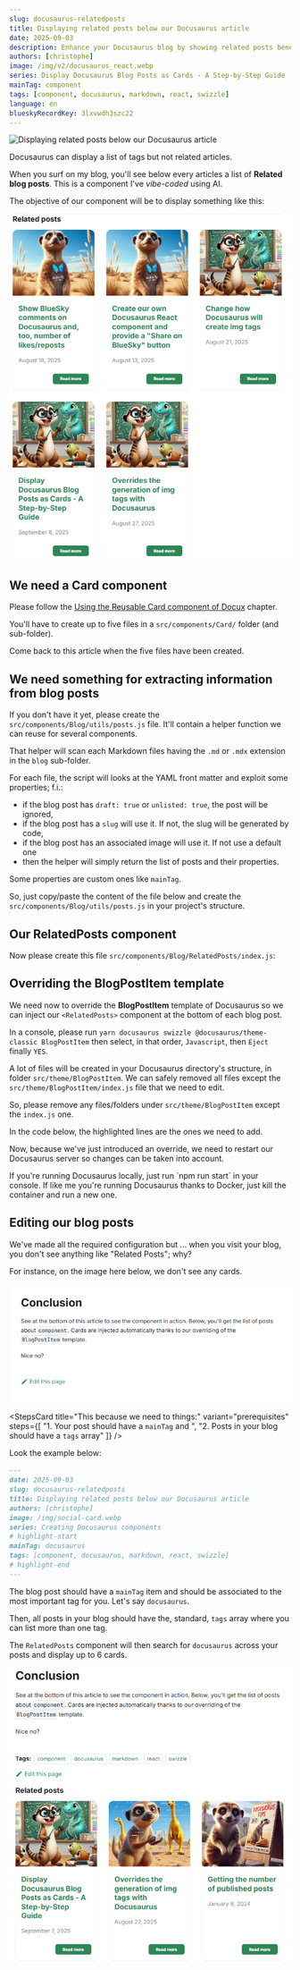 ```yaml
---
slug: docusaurus-relatedposts
title: Displaying related posts below our Docusaurus article
date: 2025-09-03
description: Enhance your Docusaurus blog by showing related posts beneath each article for better content discovery.
authors: [christophe]
image: /img/v2/docusaurus_react.webp
series: Display Docusaurus Blog Posts as Cards - A Step-by-Step Guide
mainTag: component
tags: [component, docusaurus, markdown, react, swizzle]
language: en
blueskyRecordKey: 3lxvwdh3szc22
---
```

<!-- cspell:ignore relatedposts -->

![Displaying related posts below our Docusaurus article](/img/v2/docusaurus_react.webp)

Docusaurus can display a list of tags but not related articles.

When you surf on my blog, you'll see below every articles a list of **Related blog posts**. This is a component I've *vibe-coded* using AI.

The objective of our component will be to display something like this:

![Related Blog posts](./images/related.png)

<!-- truncate -->

## We need a Card component

Please follow the [Using the Reusable Card component of Docux](/blog/docusaurus-cards#using-the-reusable-card-component-of-docux) chapter.

You'll have to create up to five files in a `src/components/Card/` folder (and sub-folder).

Come back to this article when the five files have been created.

## We need something for extracting information from blog posts

If you don't have it yet, please create the `src/components/Blog/utils/posts.js` file. It'll contain a helper function we can reuse for several components.

That helper will scan each Markdown files having the `.md` or `.mdx` extension in the `blog` sub-folder.

For each file, the script will looks at the YAML front matter and exploit some properties; f.i.:

* if the blog post has `draft: true` or `unlisted: true`, the post will be ignored,
* if the blog post has a `slug` will use it. If not, the slug will be generated by code,
* if the blog post has an associated image will use it. If not use a default one
* then the helper will simply return the list of posts and their properties.

Some properties are custom ones like `mainTag`.

So, just copy/paste the content of the file below and create the `src/components/Blog/utils/posts.js` in your project's structure.

<Snippet filename="src/components/Blog/utils/posts.js" source="src/components/Blog/utils/posts.js" />

## Our RelatedPosts component

Now please create this file `src/components/Blog/RelatedPosts/index.js`:

<Snippet filename="src/components/Blog/RelatedPosts/index.js" source="src/components/Blog/RelatedPosts/index.js" />

## Overriding the BlogPostItem template

We need now to override the **BlogPostItem** template of Docusaurus so we can inject our `<RelatedPosts>` component at the bottom of each blog post.

In a console, please run `yarn docusaurus swizzle @docusaurus/theme-classic BlogPostItem` then select, in that order, `Javascript`, then `Eject` finally `YES`.

A lot of files will be created in your Docusaurus directory's structure, in folder `src/theme/BlogPostItem`. We can safely removed all files except the `src/theme/BlogPostItem/index.js` file that we need to edit.

So, please remove any files/folders under `src/theme/BlogPostItem` except the `index.js` one.

In the code below, the highlighted lines are the ones we need to add.

<Snippet filename="src/theme/BlogPostItem/index.js" source="./files/index.js" />

Now, because we've just introduced an override, we need to restart our Docusaurus server so changes can be taken into account.

<AlertBox variant="info" title="Run npm run start">
If you're running Docusaurus locally, just run `npm run start` in your console.
If like me you're running Docusaurus thanks to Docker, just kill the container and run a new one.

</AlertBox>

## Editing our blog posts

We've made all the required configuration but ... when you visit your blog, you don't see anything like "Related Posts"; why?

For instance, on the image here below, we don't see any cards.

![There is no related articles, why?](./images/no_related_articles.png)

<StepsCard
  title="This because we need to things:"
  variant="prerequisites"
  steps={[
    "1. Your post should have a `mainTag` and ",
    "2. Posts in your blog should have a `tags` array"
  ]}
/>

Look the example below:

<Snippet filename="post.md">

```markdown
---
date: 2025-09-03
slug: docusaurus-relatedposts
title: Displaying related posts below our Docusaurus article
authors: [christophe]
image: /img/social-card.webp
series: Creating Docusaurus components
# highlight-start
mainTag: docusaurus
tags: [component, docusaurus, markdown, react, swizzle]
# highlight-end
---
```

</Snippet>

The blog post should have a `mainTag` item and should be associated to the most important tag for you. Let's say `docusaurus`.

Then, all posts in your blog should have the, standard, `tags` array where you can list more than one tag.

The `RelatedPosts` component will then search for `docusaurus` across your posts and display up to 6 cards.

![The final result](./images/final.png)